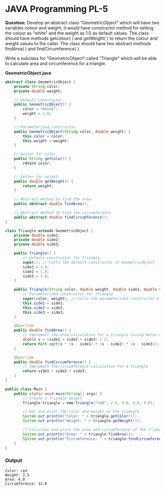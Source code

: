# JAVA Programming PL-5
**Question:** Develop an abstract class “GeometricObject” which will have two variables colour and weight, 
it would have constructor method for setting the colour as “white” and the weight as
1.0 as default values. The class should have methods getcolour( ) and getWeight( ) to return 
the colour and weight values to the caller. The class should have two abstract
methods findArea( ) and findCircumference( ).

Write a subclass for “GeometricObject” called “Triangle” which will be able to calculate area and 
circumference for a triangle. 

**GeometricObject.java**
```java
abstract class GeometricObject {
    private String color;
    private double weight;

    // Default constructor
    public GeometricObject() {
        color = "white";
        weight = 1.0;
    }

    // Parameterized constructor
    public GeometricObject(String color, double weight) {
        this.color = color;
        this.weight = weight;
    }

    // Getter for color
    public String getColor() {
        return color;
    }

    // Getter for weight
    public double getWeight() {
        return weight;
    }

    // Abstract method to find the area
    public abstract double findArea();

    // Abstract method to find the circumference
    public abstract double findCircumference();
}

class Triangle extends GeometricObject {
    private double side1;
    private double side2;
    private double side3;

    public Triangle() {
        // Default constructor for Triangle
        super(); // Calls the default constructor of GeometricObject
        side1 = 1.0;
        side2 = 1.0;
        side3 = 1.0;
    }

    public Triangle(String color, double weight, double side1, double side2, double side3) {
        // Parameterized constructor for Triangle
        super(color, weight); // Calls the parameterized constructor of GeometricObject
        this.side1 = side1;
        this.side2 = side2;
        this.side3 = side3;
    }

    @Override
    public double findArea() {
        // Implement the area calculation for a triangle (using Heron's formula)
        double s = (side1 + side2 + side3) / 2;
        return Math.sqrt(s * (s - side1) * (s - side2) * (s - side3));
    }

    @Override
    public double findCircumference() {
        // Implement the circumference calculation for a triangle
        return side1 + side2 + side3;
    }
}

public class Main {
    public static void main(String[] args) {
        // Create a Triangle object
        Triangle triangle = new Triangle("red", 2.5, 3.0, 4.0, 5.0);

        // Get and print the color and weight of the triangle
        System.out.println("Color: " + triangle.getColor());
        System.out.println("Weight: " + triangle.getWeight());

        // Calculate and print the area and circumference of the triangle
        System.out.println("Area: " + triangle.findArea());
        System.out.println("Circumference: " + triangle.findCircumference());
    }
}

```
### Output
```
Color: red
Weight: 2.5
Area: 6.0
Circumference: 12.0
```
